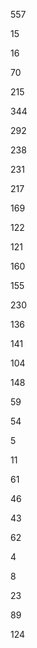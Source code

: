 557

15

16

70

215

344

292

238

231

217

169

122

121

160

155

230

136

141

104

148

59

54

5

11

61

46

43

62

4

8

23

89

124